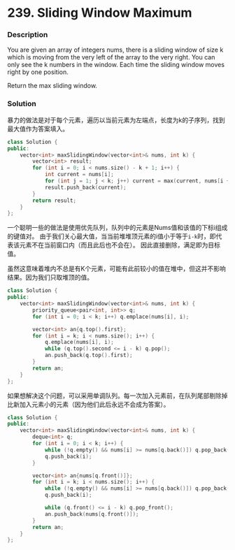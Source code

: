 # 239. Sliding Window Maximum

### Description

You are given an array of integers nums, there is a sliding window of size k which is moving from the very left of the array to the very right. You can only see the k numbers in the window. Each time the sliding window moves right by one position.

Return the max sliding window.

### Solution

暴力的做法是对于每个元素，遍历以当前元素为左端点，长度为k的子序列，找到最大值作为答案填入。

```c++
class Solution {
public:
    vector<int> maxSlidingWindow(vector<int>& nums, int k) {
        vector<int> result;
        for (int i = 0; i < nums.size() - k + 1; i++) {
            int current = nums[i];
            for (int j = 1; j < k; j++) current = max(current, nums[i + j]);
            result.push_back(current);
        }
        return result;
    }
};
```

一个聪明一些的做法是使用优先队列，队列中的元素是Nums值和该值的下标i组成的键值对。
由于我们关心最大值，当当前堆堆顶元素的i值小于等于`i-k`时，即代表该元素不在当前窗口内（而且此后也不会在）。
因此直接删除，满足即为目标值。

虽然这意味着堆内不总是有K个元素，可能有此前较小的值在堆中，但这并不影响结果。因为我们只取堆顶的值。

```c++
class Solution {
public:
    vector<int> maxSlidingWindow(vector<int>& nums, int k) {
        priority_queue<pair<int, int>> q;
        for (int i = 0; i < k; i++) q.emplace(nums[i], i);

        vector<int> an{q.top().first};
        for (int i = k; i < nums.size(); i++) {
            q.emplace(nums[i], i);
            while (q.top().second <= i - k) q.pop();
            an.push_back(q.top().first);
        }
        return an;
    }
};
```

如果想解决这个问题，可以采用单调队列。每一次加入元素前，在队列尾部剔除掉比新加入元素小的元素（因为他们此后永远不会成为答案）。

```c++
class Solution {
public:
    vector<int> maxSlidingWindow(vector<int>& nums, int k) {
        deque<int> q;
        for (int i = 0; i < k; i++) {
            while (!q.empty() && nums[i] >= nums[q.back()]) q.pop_back();
            q.push_back(i);
        }

        vector<int> an{nums[q.front()]};
        for (int i = k; i < nums.size(); i++) {
            while (!q.empty() && nums[i] >= nums[q.back()]) q.pop_back();
            q.push_back(i);

            while (q.front() <= i - k) q.pop_front();
            an.push_back(nums[q.front()]);
        }
        return an;
    }
};
```
